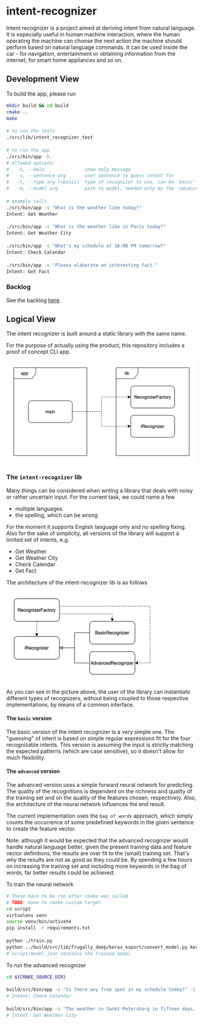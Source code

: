 # intent-recognizer

Intent recognizer is a project aimed at deriving intent from natural language. It is especially useful in human machine interaction,
where the human operating the machine can choose the next action the machine should perform based on natural language commands.
It can be used inside the car - for navigation, entertainment or obtaining information from the internet, for smart home appliances and so on.

## Development View

To build the app, please run
```bash
mkdir build && cd build
cmake ..
make

# to run the tests
./src/lib/intent_recognizer_test

# to run the app
./src/bin/app -h
# Allowed options:
#   -h, --help               show help message
#   -s, --sentence arg       user sentence to guess intent for
#   -t, --type arg (=basic)  type of recognizer to use, can be 'basic' or 'advanced'
#   -m, --model arg          path to model, needed only by the 'advanced' type

# example calls
./src/bin/app -s "What is the weather like today?"
Intent: Get Weather

./src/bin/app -s "What is the weather like in Paris today?"
Intent: Get Weather City

./src/bin/app -s "What's my schedule at 16:00 PM tomorrow?"
Intent: Check Calendar

./src/bin/app -s "Please elaborate an interesting fact."
Intent: Get Fact
```

### Backlog

See the backlog [here](BACKLOG.md).

## Logical View

The intent recognizer is built around a static library with the same name.

For the purpose of actually using the product, this repository includes a proof of concept CLI app.

![High-level view](doc/images/high-level.png)

### The `intent-recognizer` lib

Many things can be considered when writing a library that deals with noisy or rather uncertain input.
For the current task, we could name a few

* multiple languages
* the spelling, which can be wrong

For the moment it supports English language only and no spelling fixing. 
Also for the sake of simplicity, all versions of the library will support a limited set of intents, e.g.

* Get Weather
* Get Weather City
* Check Calendar
* Get Fact

The architecture of the intent-recognizer lib is as follows

![Library architecture](doc/images/lib.png)

As you can see in the picture above, the user of the library can instantiate different types of recognizers, without being coupled to those respective implementations, by means of a common interface.

#### The `basic` version

The basic version of the intent recognizer is a very simple one. The "guessing" of intent is based
on simple regular expressions fit for the four recognizable intents.
This version is assuming the input is strictly matching the expected patterns (which are case sensitive), so it doesn't allow for much flexibility.

#### The `advanced` version

The advanced version uses a simple forward neural network for predicting.
The quality of the recognitions is dependent on the richness and quality of the training set and
on the quality of the features chosen, respectively. Also, the architecture of the neural network
influences the end result.

The current implementation uses the `bag of words` approach, which simply counts the occurrence of some
predefined keywords in the given sentence to create the feature vector.

Note: although it would be expected that the advanced recognizer would handle natural language better,
given the present training data and feature vector definitions, the results are over fit to the (small)
training set. That's why the results are not as good as they could be. By spending a few hours on increasing the
training set and including more keywords in the bag of words, far better results could be achieved.

To train the neural network
```bash
# These have to be run after cmake was called
# TODO: move to cmake custom target
cd script
virtualenv venv
source venv/bin/activate
pip install -r requirements.txt

python ./train.py
python ../build/src/lib/frugally_deep/keras_export/convert_model.py keras_model.h5 model.json
# script/model.json contains the trained model
```

To run the advanced recognizer
```bash
cd ${CMAKE_SOURCE_DIR}

build/src/bin/app -s "Is there any free spot in my schedule today?" -t advanced -m script/model.json
# Intent: Check Calendar

build/src/bin/app -s "The weather in Sankt-Petersburg in fifteen days, please." -t advanced -m script/model.json
# Intent: Get Weather City
```
